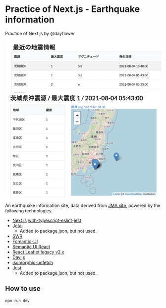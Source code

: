 # Practice of Next.js - Earthquake information

Practice of Next.js by @dayflower

![](./docs/img/ss01.png)
![](./docs/img/ss02.png)

An earthquake information site,
data derived from [JMA site](https://www.jma.go.jp/bosai/map.html#elem=int&contents=earthquake_map),
powered by the following technologies.

- [Next.js](https://nextjs.org/) [with-typescript-eslint-jest](https://github.com/vercel/next.js/tree/master/examples/with-typescript-eslint-jest)
- [Jotai](https://github.com/pmndrs/jotai)
  - Added to package.json, but not used.
- [SWR](https://swr.vercel.app/)
- [Fomantic-UI](https://fomantic-ui.com/)
- [Semantic UI React](https://react.semantic-ui.com/)
- [React Leaflet legacy v2.x](https://react-leaflet-v2-docs.netlify.app/)
- [Day.js](https://day.js.org/)
- [isomorphic-unfetch](https://www.npmjs.com/package/isomorphic-unfetch)
- [Jest](https://jestjs.io/)
  - Added to package.json, but not used.

## How to use

```bash
npm run dev
```
